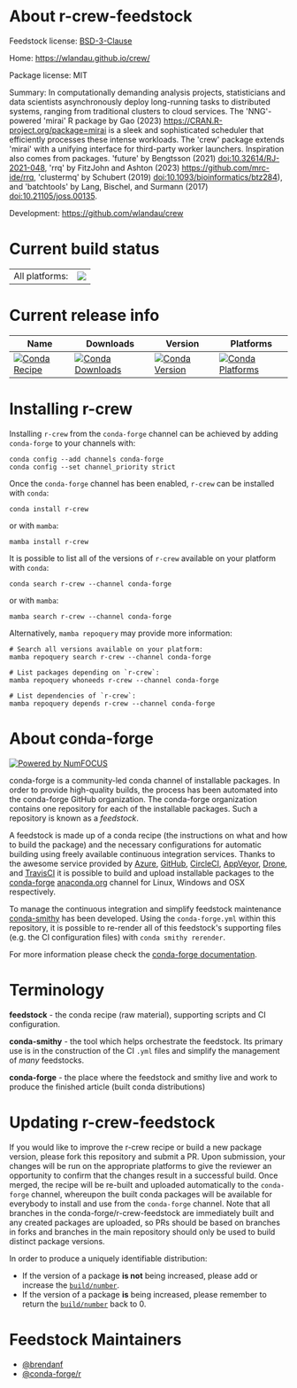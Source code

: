 About r-crew-feedstock
======================

Feedstock license: [BSD-3-Clause](https://github.com/conda-forge/r-crew-feedstock/blob/main/LICENSE.txt)

Home: https://wlandau.github.io/crew/

Package license: MIT

Summary: In computationally demanding analysis projects, statisticians and data scientists asynchronously deploy long-running tasks to distributed systems, ranging from traditional clusters to cloud services. The 'NNG'-powered 'mirai' R package by Gao (2023) <https://CRAN.R-project.org/package=mirai> is a sleek and sophisticated scheduler that efficiently processes these intense workloads. The 'crew' package extends 'mirai' with a unifying interface for third-party worker launchers. Inspiration also comes from packages. 'future' by Bengtsson (2021) <doi:10.32614/RJ-2021-048>, 'rrq' by FitzJohn and Ashton (2023) <https://github.com/mrc-ide/rrq>, 'clustermq' by Schubert (2019) <doi:10.1093/bioinformatics/btz284>), and 'batchtools' by Lang, Bischel, and Surmann (2017) <doi:10.21105/joss.00135>.

Development: https://github.com/wlandau/crew

Current build status
====================


<table><tr><td>All platforms:</td>
    <td>
      <a href="https://dev.azure.com/conda-forge/feedstock-builds/_build/latest?definitionId=21694&branchName=main">
        <img src="https://dev.azure.com/conda-forge/feedstock-builds/_apis/build/status/r-crew-feedstock?branchName=main">
      </a>
    </td>
  </tr>
</table>

Current release info
====================

| Name | Downloads | Version | Platforms |
| --- | --- | --- | --- |
| [![Conda Recipe](https://img.shields.io/badge/recipe-r--crew-green.svg)](https://anaconda.org/conda-forge/r-crew) | [![Conda Downloads](https://img.shields.io/conda/dn/conda-forge/r-crew.svg)](https://anaconda.org/conda-forge/r-crew) | [![Conda Version](https://img.shields.io/conda/vn/conda-forge/r-crew.svg)](https://anaconda.org/conda-forge/r-crew) | [![Conda Platforms](https://img.shields.io/conda/pn/conda-forge/r-crew.svg)](https://anaconda.org/conda-forge/r-crew) |

Installing r-crew
=================

Installing `r-crew` from the `conda-forge` channel can be achieved by adding `conda-forge` to your channels with:

```
conda config --add channels conda-forge
conda config --set channel_priority strict
```

Once the `conda-forge` channel has been enabled, `r-crew` can be installed with `conda`:

```
conda install r-crew
```

or with `mamba`:

```
mamba install r-crew
```

It is possible to list all of the versions of `r-crew` available on your platform with `conda`:

```
conda search r-crew --channel conda-forge
```

or with `mamba`:

```
mamba search r-crew --channel conda-forge
```

Alternatively, `mamba repoquery` may provide more information:

```
# Search all versions available on your platform:
mamba repoquery search r-crew --channel conda-forge

# List packages depending on `r-crew`:
mamba repoquery whoneeds r-crew --channel conda-forge

# List dependencies of `r-crew`:
mamba repoquery depends r-crew --channel conda-forge
```


About conda-forge
=================

[![Powered by
NumFOCUS](https://img.shields.io/badge/powered%20by-NumFOCUS-orange.svg?style=flat&colorA=E1523D&colorB=007D8A)](https://numfocus.org)

conda-forge is a community-led conda channel of installable packages.
In order to provide high-quality builds, the process has been automated into the
conda-forge GitHub organization. The conda-forge organization contains one repository
for each of the installable packages. Such a repository is known as a *feedstock*.

A feedstock is made up of a conda recipe (the instructions on what and how to build
the package) and the necessary configurations for automatic building using freely
available continuous integration services. Thanks to the awesome service provided by
[Azure](https://azure.microsoft.com/en-us/services/devops/), [GitHub](https://github.com/),
[CircleCI](https://circleci.com/), [AppVeyor](https://www.appveyor.com/),
[Drone](https://cloud.drone.io/welcome), and [TravisCI](https://travis-ci.com/)
it is possible to build and upload installable packages to the
[conda-forge](https://anaconda.org/conda-forge) [anaconda.org](https://anaconda.org/)
channel for Linux, Windows and OSX respectively.

To manage the continuous integration and simplify feedstock maintenance
[conda-smithy](https://github.com/conda-forge/conda-smithy) has been developed.
Using the ``conda-forge.yml`` within this repository, it is possible to re-render all of
this feedstock's supporting files (e.g. the CI configuration files) with ``conda smithy rerender``.

For more information please check the [conda-forge documentation](https://conda-forge.org/docs/).

Terminology
===========

**feedstock** - the conda recipe (raw material), supporting scripts and CI configuration.

**conda-smithy** - the tool which helps orchestrate the feedstock.
                   Its primary use is in the construction of the CI ``.yml`` files
                   and simplify the management of *many* feedstocks.

**conda-forge** - the place where the feedstock and smithy live and work to
                  produce the finished article (built conda distributions)


Updating r-crew-feedstock
=========================

If you would like to improve the r-crew recipe or build a new
package version, please fork this repository and submit a PR. Upon submission,
your changes will be run on the appropriate platforms to give the reviewer an
opportunity to confirm that the changes result in a successful build. Once
merged, the recipe will be re-built and uploaded automatically to the
`conda-forge` channel, whereupon the built conda packages will be available for
everybody to install and use from the `conda-forge` channel.
Note that all branches in the conda-forge/r-crew-feedstock are
immediately built and any created packages are uploaded, so PRs should be based
on branches in forks and branches in the main repository should only be used to
build distinct package versions.

In order to produce a uniquely identifiable distribution:
 * If the version of a package **is not** being increased, please add or increase
   the [``build/number``](https://docs.conda.io/projects/conda-build/en/latest/resources/define-metadata.html#build-number-and-string).
 * If the version of a package **is** being increased, please remember to return
   the [``build/number``](https://docs.conda.io/projects/conda-build/en/latest/resources/define-metadata.html#build-number-and-string)
   back to 0.

Feedstock Maintainers
=====================

* [@brendanf](https://github.com/brendanf/)
* [@conda-forge/r](https://github.com/orgs/conda-forge/teams/r/)


<!-- dummy commit to enable rerendering -->

